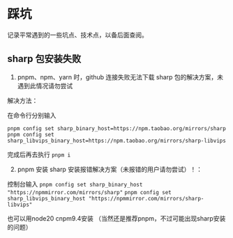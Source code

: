 # 踩坑

记录平常遇到的一些坑点、技术点，以备后面查阅。

## sharp 包安装失败

1. pnpm、npm、yarn 时，github 连接失败无法下载 sharp 包的解决方案，未遇到此情况请勿尝试

解决方法：

在命令行分别输入
```
pnpm config set sharp_binary_host=https://npm.taobao.org/mirrors/sharp
pnpm config set sharp_libvips_binary_host=https://npm.taobao.org/mirrors/sharp-libvips
```

完成后再去执行 `pnpm i`

2. pnpm 安装 sharp 安装报错解决方案（未报错的用户请勿尝试）！：

控制台输入
`pnpm config set sharp_binary_host "https://npmmirror.com/mirrors/sharp"`
`pnpm config set sharp_libvips_binary_host "https://npmmirror.com/mirrors/sharp-libvips"`

也可以用node20 cnpm9.4安装 （当然还是推荐pnpm，不过可能出现sharp安装的问题）
